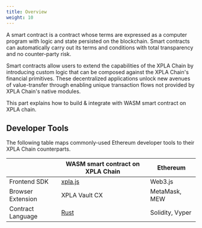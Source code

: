 ```yaml
---
title: Overview
weight: 10
---
```


A smart contract is a contract whose terms are expressed as a computer program with logic and state persisted on the blockchain. Smart contracts can automatically carry out its terms and conditions with total transparency and no counter-party risk.

Smart contracts allow users to extend the capabilities of the XPLA Chain by introducing custom logic that can be composed against the XPLA Chain's financial primitives. These decentralized applications unlock new avenues of value-transfer through enabling unique transaction flows not provided by XPLA Chain's native modules.

This part explains how to build & integrate with WASM smart contract on XPLA chain.

## Developer Tools

The following table maps commonly-used Ethereum developer tools to their XPLA Chain counterparts.

|                   | WASM smart contract on XPLA Chain             | Ethereum        |
|-------------------|-----------------------------------------------|-----------------|
| Frontend SDK      | [xpla.js](https://github.com/xpladev/xpla.js) | Web3.js         |
| Browser Extension | XPLA Vault CX                                 | MetaMask, MEW   |
| Contract Language | [Rust](https://www.rust-lang.org/)            | Solidity, Vyper |
